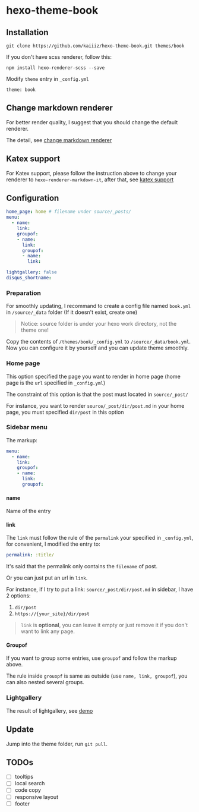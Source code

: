 # hexo-theme-book

## Installation

```
git clone https://github.com/kaiiiz/hexo-theme-book.git themes/book
```

If you don't have scss renderer, follow this:

```
npm install hexo-renderer-scss --save
```

Modify `theme` entry in `_config.yml`

```
theme: book
```

## Change markdown renderer

For better render quality, I suggest that you should change the default renderer.

The detail, see [change markdown renderer](https://github.com/kaiiiz/hexo-theme-book/wiki/Change-markdown-renderer)

## Katex support

For Katex support, please follow the instruction above to change your renderer to `hexo-renderer-markdown-it`, after that, see [katex support](https://github.com/kaiiiz/hexo-theme-book/wiki/Katex-support)

## Configuration

```yml
home_page: home # filename under source/_posts/
menu:
  - name:
    link: 
    groupof:
    - name:
      link:
      groupof:
      - name:
        link:

lightgallery: false
disqus_shortname: 
```

### Preparation

For smoothly updating, I recommand to create a config file named `book.yml` in `/source/_data` folder (If it doesn't exist, create one)

> Notice: source folder is under your hexo work directory, not the theme one!

Copy the contents of `/themes/book/_config.yml` to `/source/_data/book.yml`. Now you can configure it by yourself and you can update theme smoothly.

### Home page

This option specified the page you want to render in home page (home page is the `url` specified in `_config.yml`)

The constraint of this option is that the post must located in `source/_post/`

For instance, you want to render `source/_post/dir/post.md` in your home page, you must specified `dir/post` in this option

### Sidebar menu

The markup:

```yml
menu:
  - name:
    link: 
    groupof:
    - name:
      link:
      groupof:
```

#### name

Name of the entry

#### link

The `link` must follow the rule of the `permalink` your specified in `_config.yml`, for convenient, I modified the entry to:

```yml
permalink: :title/
```

It's said that the permalink only contains the `filename` of post.

Or you can just put an url in `link`.

For instance, if I try to put a link: `source/_post/dir/post.md` in sidebar, I have 2 options:

1. `dir/post`
2. `https://{your_site}/dir/post`

> `link` is **optional**, you can leave it empty or just remove it if you don't want to link any page.

#### Groupof

If you want to group some entries, use `groupof` and follow the markup above.

The rule inside `grouopf` is same as outside (use `name, link, groupof`), you can also nested several groups.

### Lightgallery

The result of lightgallery, see [demo](https://kaiiiz.github.io/hexo-theme-book-demo/hexo-unit-test/images/)

## Update

Jump into the theme folder, run `git pull`.

## TODOs

* [ ] tooltips
* [ ] local search
* [ ] code copy
* [ ] responsive layout
* [ ] footer